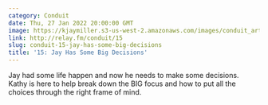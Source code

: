 ```yaml
---
category: Conduit
date: Thu, 27 Jan 2022 20:00:00 GMT
image: https://kjaymiller.s3-us-west-2.amazonaws.com/images/conduit_artwork.png
link: http://relay.fm/conduit/15
slug: conduit-15-jay-has-some-big-decisions
title: '15: Jay Has Some Big Decisions'
---
```


Jay had some life happen and now he needs to make some decisions. Kathy is here to help break down the BIG focus and how to put all the choices through the right frame of mind.